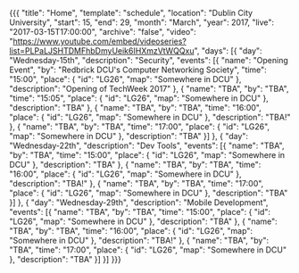 {{{
  "title": "Home",
  "template": "schedule",
  "location": "Dublin City University",
  "start": 15,
  "end": 29,
  "month": "March",
  "year": 2017,
  "live": "2017-03-15T17:00:00",
  "archive": "false",
  "video": "https://www.youtube.com/embed/videoseries?list=PLPaLJSHTDMFhbDmyUeik6IHXmzVtWQQxu",
  "days": [{
    "day": "Wednesday-15th",
    "description": "Security",
    "events": [{
      "name": "Opening Event",
      "by": "Redbrick DCU's Computer Networking Society",
      "time": "15:00",
      "place": {
        "id": "LG26",
        "map": "Somewhere in DCU"
      },
      "description": "Opening of TechWeek 2017"
    }, {
      "name": "TBA",
      "by": "TBA",
      "time": "15:05",
      "place": {
        "id": "LG26",
        "map": "Somewhere in DCU"
      },
      "description": "TBA"
    }, {
      "name": "TBA",
      "by": "TBA",
      "time": "16:00",
      "place": {
        "id": "LG26",
        "map": "Somewhere in DCU"
      },
      "description": "TBA!"
    }, {
      "name": "TBA",
      "by": "TBA",
      "time": "17:00",
      "place": {
        "id": "LG26",
        "map": "Somewhere in DCU"
      },
      "description": "TBA"
    }]
  }, {
    "day": "Wednesday-22th",
    "description": "Dev Tools",
    "events": [{
      "name": "TBA",
      "by": "TBA",
      "time": "15:00",
      "place": {
        "id": "LG26",
        "map": "Somewhere in DCU"
      },
      "description": "TBA"
    }, {
      "name": "TBA",
      "by": "TBA",
      "time": "16:00",
      "place": {
        "id": "LG26",
        "map": "Somewhere in DCU"
      },
      "description": "TBA!"
    }, {
      "name": "TBA",
      "by": "TBA",
      "time": "17:00",
      "place": {
        "id": "LG26",
        "map": "Somewhere in DCU"
      },
      "description": "TBA"
    }]
  }, {
    "day": "Wednesday-29th",
    "description": "Mobile Development",
    "events": [{
      "name": "TBA",
      "by": "TBA",
      "time": "15:00",
      "place": {
        "id": "LG26",
        "map": "Somewhere in DCU"
      },
      "description": "TBA"
    }, {
      "name": "TBA",
      "by": "TBA",
      "time": "16:00",
      "place": {
        "id": "LG26",
        "map": "Somewhere in DCU"
      },
      "description": "TBA!"
    }, {
      "name": "TBA",
      "by": "TBA",
      "time": "17:00",
      "place": {
        "id": "LG26",
        "map": "Somewhere in DCU"
      },
      "description": "TBA"
    }]
  }]
}}}
